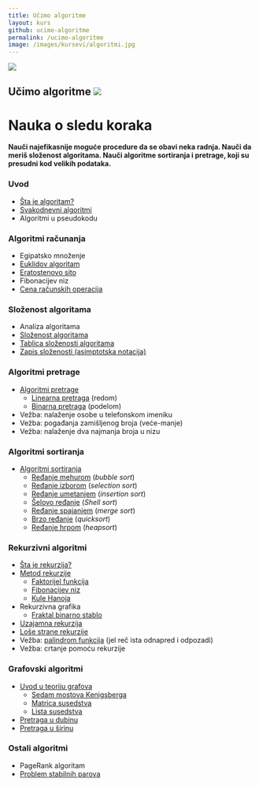 ```yaml
---
title: Učimo algoritme
layout: kurs
github: ucimo-algoritme
permalink: /ucimo-algoritme
image: /images/kursevi/algoritmi.jpg
---
```


![]({{page.image}})

## Učimo algoritme [<img src="/images/ui/ikonice/github.svg" class="ikonica-veca">](https://github.com/skolakoda/ucimo-algoritme)
# Nauka o sledu koraka

**Nauči najefikasnije moguće procedure da se obavi neka radnja. Nauči da meriš složenost algoritama. Nauči algoritme sortiranja i pretrage, koji su presudni kod velikih podataka.**

### Uvod

- [Šta je algoritam?](/algoritmi-uvod)
- [Svakodnevni algoritmi](/svakodnevni-algoritmi)
- Algoritmi u pseudokodu

### Algoritmi računanja

- Egipatsko množenje
- [Euklidov algoritam](/euklidov-algoritam)
- [Eratostenovo sito](/eratostenovo-sito)
- Fibonacijev niz
- [Cena računskih operacija](/cena-racunskih-operacija)

### Složenost algoritama

- Analiza algoritama
- [Složenost algoritama](/efikasnost-algoritama)
- [Tablica složenosti algoritama](/tablica-slozenosti-algoritama)
- [Zapis složenosti (asimptotska notacija)](/asimptotska-notacija)

### Algoritmi pretrage

- [Algoritmi pretrage](/algoritmi-pretrazivanja)
  - [Linearna pretraga](/linearna-pretraga) (redom)
  - [Binarna pretraga](/binarna-pretraga) (podelom)
- Vežba: nalaženje osobe u telefonskom imeniku
- Vežba: pogađanja zamišljenog broja (veće-manje)
- Vežba: nalaženje dva najmanja broja u nizu

### Algoritmi sortiranja

- [Algoritmi sortiranja](/algoritmi-sortiranja)
  - [Ređanje mehurom](/redjanje-mehurom) (_bubble sort_)
  - [Ređanje izborom](/redjanje-izborom) (_selection sort_)
  - [Ređanje umetanjem](/redjanje-umetanjem) (_insertion sort_)
  - [Šelovo ređanje](/shelovo-redjanje) (*Shell sort*)
  - [Ređanje spajanjem](/redjanje-spajanjem) (_merge sort_)
  - [Brzo ređanje](/brzo-redjanje) (_quicksort_)
  - [Ređanje hrpom](/redjanje-hrpom) (*heapsort*)

### Rekurzivni algoritmi

- [Šta je rekurzija?](/rekurzija)
- [Metod rekurzije](/metod-rekurzije)
  - [Faktorijel funkcija](/faktorijel)
  - [Fibonacijev niz](/fibonacijev-niz)
  - [Kule Hanoja](/kule-hanoja)
- Rekurzivna grafika
  - [Fraktal binarno stablo](http://jsfiddle.net/mudroljub/x1bzmq7s/)
- [Uzajamna rekurzija](/uzajamna-rekurzija)
- [Loše strane rekurzije](/lose-strane-rekurzije)
- Vežba: [palindrom funkcija](https://www.khanacademy.org/computing/computer-science/algorithms/recursive-algorithms/p/challenge-is-a-string-a-palindrome) (jel reč ista odnapred i odpozadi)
- Vežba: crtanje pomoću rekurzije

### Grafovski algoritmi

- [Uvod u teoriju grafova](/teorija-grafova)
  - [Sedam mostova Kenigsberga](/problem-sedam-mostova)
  - [Matrica susedstva](/matrica-susedstva)
  - [Lista susedstva](/lista-susedstva)
- [Pretraga u dubinu](/pretraga-u-dubinu)
- [Pretraga u širinu](/pretraga-u-sirinu)

### Ostali algoritmi

- PageRank algoritam
- [Problem stabilnih parova](/problem-stabilnih-parova)
